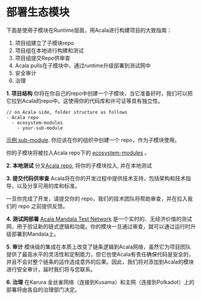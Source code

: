 # 部署生态模块

下面是使用子模块在Runtime层面，用Acala进行构建项目的大致指南：

1. 项目组建立了子模块repo
2. 项目组在本地进行构建和测试
3. 项目组提交Repo供审查
4. Acala pulls在子模块中，通过runtime升级部署到测试网中
5. 安全审计
6. 治理

**1. 项目结构** 你将在你自己的repo中创建一个子模块，当它准备好时，我们可以把它拉到Acala的repo中。这使得你的代码库和许可证等具有独立性。

```
// on Acala side, folder structure as follows
- Acala repo
  - ecosystem-modules
    - your-sub-module
```

[示例 sub-module](https://github.com/AcalaNetwork/ecosystem-template/tree/f42c127bf10239821e1e7a56565cda4d64cd8d66). 你应该在你的组织中创建一个 repo，作为子模块使用。

你的子模块将被拉入Acala repo下的 [ecosystem-modules](https://github.com/AcalaNetwork/Acala/tree/master/ecosystem-modules) 。

**2. 本地测试** 分叉[Acala repo](https://github.com/AcalaNetwork/Acala), 将你的子模块拉入, 并在本地测试

**3. 提交代码供审查** Acala将在你的开发过程中提供技术支持，包括架构和技术指导，以及分享可用的库和标准。&#x20;

一旦你完成了开发，请提交你的 repo，我们的技术团队将帮助审查，并在拉入我们的 repo 之前提供反馈。

**4. 测试网部署** [Acala Mandala Test Network](https://wiki.acala.network/learn/get-started#mandala-test-network) 是一个实时的、无经济价值的测试网，用于验证新的链式逻辑和功能。你的模块一旦通过审查，就可以通过运行时升级部署到Mandala上。

**5. 审计** 模块级的集成在本质上改变了链条逻辑到Acala网络，虽然它为项目团队提供了最高水平的灵活性和定制能力，但它也使Acala有责任确保代码是安全的，并且不会对整个链条的运作造成意外的后果。因此，我们将对添加到Acala的模块进行安全审计，届时我们将与您联系。

**6. 治理** 在Karura 金丝雀网络（连接到Kusama）和主网（连接到Polkadot）上的部署将由各自的治理部门决定。
